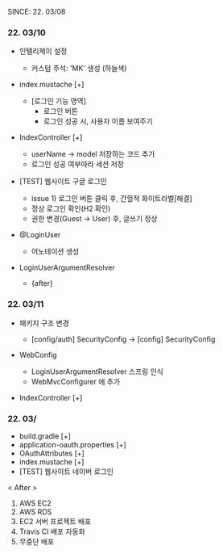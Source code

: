 SINCE: 22. 03/08

### 22. 03/10
* 인텔리제이 설정
  - 커스텀 주석: 'MK' 생성 (하늘색)


* index.mustache [+]
  - [로그인 기능 영역]
    - 로그인 버튼
    - 로그인 성공 시, 사용자 이름 보여주기
    

* IndexController [+]
  - userName -> model 저장하는 코드 추가
  - 로그인 성공 여부따라 세션 저장


* [TEST] 웹사이트 구글 로그인
  - issue 1) 로그인 버튼 클릭 후, 간헐적 화이트라벨[해결]
  - 정상 로그인 확인(H2 확인)
  - 권한 변경(Guest -> User) 후, 글쓰기 정상
  

* @LoginUser
  - 어노테이션 생성


* LoginUserArgumentResolver
  - {after}

### 22. 03/11

* 패키지 구조 변경
  - [config/auth] SecurityConfig 
  -> [config] SecurityConfig 
  
* WebConfig
  - LoginUserArgumentResolver 스프링 인식
  - WebMvcConfigurer 에 추가

* IndexController [+]

### 22. 03/
* build.gradle [+]
* application-oauth.properties [+]
* OAuthAttributes [+]
* index.mustache [+]
* [TEST] 웹사이트 네이버 로그인

< After >
1) AWS EC2
2) AWS RDS
3) EC2 서버 프로젝트 배포
4) Travis CI 배포 자동화
5) 무중단 배포



